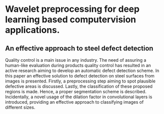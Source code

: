 # Wavelet preprocessing for deep learning based computervision applications.
## An effective approach to steel defect detection
Quality control is a main issue in any industry. 
The need of assuring a human-like evaluation during products quality control has resulted in an active research aiming to develop an automatic defect detection scheme.
In this paper an effective solution to defect detection on steel surfaces from images is presented. 
Firstly, a preprocessing step aiming to spot plausible defective areas is discussed. 
Lastly, the classification of these proposed regions is made. Hence, a proper segmentation scheme is described. 
Incidentally, a novel usage of the dilation factor in convolutional layers is introduced, providing an effective approach to classifying images of different sizes.
